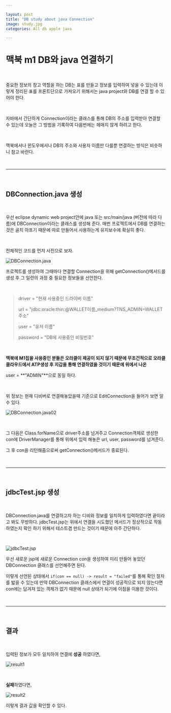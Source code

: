 ```yaml
---  

layout: post  
title: "DB study about java Connection"  
image: study.jpg  
categories: All db apple java 

---  
```


# 맥북 m1 DB와 java 연결하기  

<br>  

중요한 정보의 창고 역할을 하는 DB는 표를 만들고 정보를 입력하여 넣을 수 있는데 이렇게 정리된 표를 프론트단으로 가져오기 위해서는 java project와 DB를 연결 할 수 있어야 한다.  

<br>  

자바에서 간단하게 Connection이라는 클래스를 통해 DB의 주소를 입력받아 연결할 수 있는데 오늘은 그 방법을 기록하여 다음번에는 헤매지 않게 하려고 한다.  

<br>  

맥북에서나 윈도우에서나 DB의 주소와 사용자 이름만 다를뿐 연결하는 방식은 비슷하니 참고 바란다.  

<br>  

---  

<br>  

## DBConnection.java 생성  

<br>  

우선 eclipse dynamic web project안에 java 또는 src/main/java (버전에 따라 다름)에 DBConnection이라는 클래스를 생성해 준다. 매번 프로젝트에서 DB를 연결하는것은 골치 아프기 때문에 따로 만들어서 사용하는게 유지보수에 확실히 좋다.  

<br>  

전체적인 코드를 먼저 사진으로 보자.  

![DBConnection.java](https://user-images.githubusercontent.com/103972967/172570745-6d0cea9c-2e25-4c67-b946-d127e3809c7e.png)  

프로젝트를 생성하여 그때마다 연결할 Connection을 위해 getConnection()메서드를 생성 후 그 일련의 과정 중 필요한 정보들을 선언한다.  

<br>  

> driver    = "현재 사용중인 드라이버 이름"  
> 
> url       = "jdbc:oracle:thin:@WALLET이름_medium?TNS_ADMIN=WALLET주소"  
> 
> user      = "유저 이름"  
> 
> password  = "DB에 사용중인 비밀번호"  

<br>  

**맥북에 M1칩을 사용중인 분들은 오라클이 제공이 되지 않기 때문에 무조건적으로 오라클 클라우드에서 ATP생성 후 지갑을 통해 연결하였을 것이기 때문에 위에서 나온**  

user = **"ADMIN"**으로 동일 하다.  

<br>  

위 정보는 현재 디비버로 연결해놓았을때 기준으로 EditConnection을 들어가 보면 알 수 있다.  

![DBConnection.java02](https://user-images.githubusercontent.com/103972967/172570836-e9b7f32a-2ddb-4b4b-a90b-430f4e4571c5.png)

<br>  

그 다음은 Class.forName으로 driver주소를 넘겨주고 Connection객체로 생성한 con에 DriverManager를 통해 위에서 입력 해놓은 url, user, password를 넘겨준다.  

그 후 con을 리턴해줌으로써 getConnection()메서드가 종료된다.  

<br>  

---  

<br>  

## jdbcTest.jsp 생성  

<br>  

DBConnection.java를 연결하고자 하는 디비와 정보를 일치하게 입력하였다면 끝이라고 봐도 무방하다. jdbcTest.jsp는 위에서 연결을 시도했던 메서드가 정상적으로 작동 하였는지 확인 하기 위해서 테스트겸 만드는 것이기 때문에 아주 간단하다.  

<br>  

![jdbcTest.jsp](https://user-images.githubusercontent.com/103972967/172572616-e660dac7-795a-41e9-8ad7-e5279dc5b357.png)  

우선 새로운 jsp에 새로운 Connection con을 생성하여 미리 만들어 놓았던 DBConnection 클래스를 선언해주면 된다.  

이렇게 선언된 상태에서 `if(con == null) -> result = "failed"`를 통해 확인 절차를 밟을 수 있는데 만약 DBConnection 클래스에서 연결이 성공적으로 되지 않는다면 con에는 담겨져 있는 객체가 없기 때문에 null 상태가 되기에 이점을 이용한 것이다.  

<br>  

---  

<br>  

## 결과  

<br>  

입력된 정보가 모두 일치하여 연결에 **성공** 하였다면,  

![result1](https://user-images.githubusercontent.com/103972967/172573728-28341c87-a2ff-417c-8b64-036c0ac03823.png)  

<br>  

**실패**하였다면,  

![result2](https://user-images.githubusercontent.com/103972967/172573734-96141e5e-d904-4b3d-a4da-570e66ea9248.png)  

이렇게 결과 값을 확인할 수 있다.

